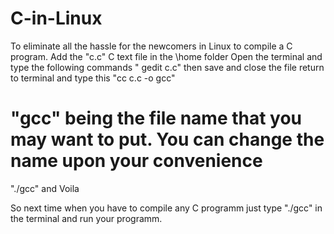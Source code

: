 # C-in-Linux
To eliminate all the hassle for the newcomers in Linux to compile a C program.
Add the "c.c" C text file in the \home folder
Open the terminal and type the following commands 
" gedit c.c"
then save and close the file
return to terminal and type this
"cc c.c -o gcc"
# "gcc" being the file name that you may want to put. You can change the name upon your convenience
"./gcc"
and Voila

So next time when you have to compile any C programm just type "./gcc" in the terminal and run your programm.
